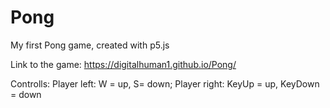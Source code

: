 # Pong
My first Pong game, created with p5.js

Link to the game: https://digitalhuman1.github.io/Pong/

Controlls:
Player left: W = up, S= down;
Player right: KeyUp = up, KeyDown = down
